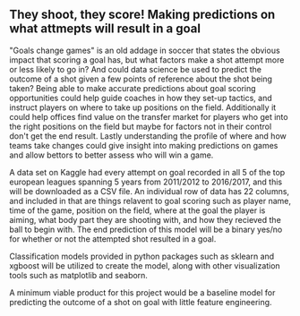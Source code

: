 ## They shoot, they score! Making predictions on what attmepts will result in a goal

"Goals change games" is an old addage in soccer that states the obvious impact that scoring a goal has, but what factors make a shot attempt more or less likely to
go in? And could data science be used to predict the outcome of a shot given a few points of reference about the shot being taken? Being able to make accurate
predictions about goal scoring opportunities could help guide coaches in how they set-up tactics, and instruct players on where to take up positions on the 
field. Additionally it could help offices find value on the transfer market for players who get into the right positions on the field but maybe for factors not in their
control don't get the end result.  Lastly understanding the profile of where and how teams take changes could give insight into making predictions on games and
allow bettors to better assess who will win a game.

A data set on Kaggle had every attempt on goal recorded in all 5 of the top european leagues spanning 5 years from 2011/2012 to 2016/2017, and this will be
downloaded as a CSV file.  An individual row of data has 22 columns, and included in that are things relavent to goal scoring such as player name, time of the game, position on
the field, where at the goal the player is aiming, what body part they are shooting with, and how they recieved the ball to begin with. The end prediction of this model
will be a binary yes/no for whether or not the attempted shot resulted in a goal.

Classification models provided in python packages such as sklearn and xgboost will be utilized to create the model, along with other visualization tools such as 
matplotlib and seaborn.

A minimum viable product for this project would be a baseline model for predicting the outcome of a shot on goal with little feature engineering.
